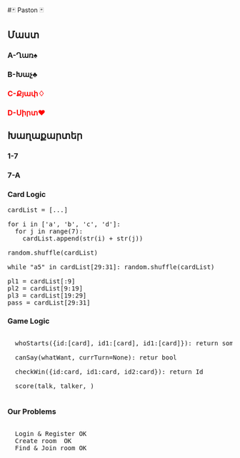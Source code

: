 #🃏 Paston 🃏

<h2>Մաստ</h2>

  <h3>  A-Ղառ♠️</h3>
  <h3>  B-Խաչ♣️</h3>
  <h3 style="color: red;">  C-Քյափ♢</h3>
  <h3 style="color: red;">  D-Սիրտ❤️</h3>

<h2>Խաղաքարտեր</h2>

  <h3>1-7</h3>
  <h3>7-A</h3>


<h3>Card Logic</h3>

<pre>
cardList = [...]

for i in ['a', 'b', 'c', 'd']:
  for j in range(7):
    cardList.append(str(i) + str(j))
    
random.shuffle(cardList)

while "a5" in cardList[29:31]: random.shuffle(cardList)

pl1 = cardList[:9]
pl2 = cardList[9:19]
pl3 = cardList[19:29]
pass = cardList[29:31]
</pre>

<h3>Game Logic</h3>

<pre>

  whoStarts({id:[card], id1:[card], id1:[card]}): return some_ID
  
  canSay(whatWant, currTurn=None): retur bool
  
  checkWin({id:card, id1:card, id2:card}): return Id
  
  score(talk, talker, )

</pre>

<h3>Our Problems</h3>

<pre>
  
  Login & Register OK
  Create room  OK
  Find & Join room OK
  
</pre>
